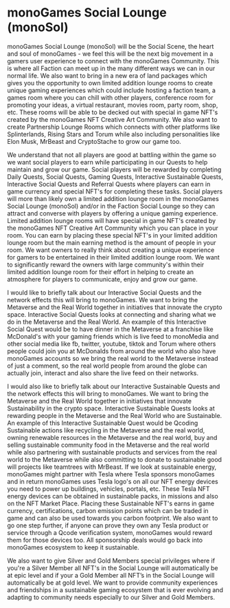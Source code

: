 <h1>monoGames Social Lounge (monoSol)</h1>
<p>
monoGames Social Lounge (monoSol) will be the Social Scene, the heart and soul of monoGames - we feel this will be the next big movement in a gamers user experience to connect with the monoGames Community. This is where all Faction can meet up in the many different ways we can in our normal life. We also want to bring in a new era of land packages which gives you the opportunity to own limited addition lounge rooms to create unique gaming experiences which could include hosting a faction team, a games room where you can chill with other players, conference room for promoting your ideas, a virtual restaurant, movies room, party room, shop, etc. These rooms will be able to be decked out with special in game NFT's created by the monoGames NFT Creative Art Community. We also want to create Partnership Lounge Rooms which connects with other platforms like Splinterlands, Rising Stars and Torum while also including personalities like Elon Musk, MrBeast and CryptoStache to grow our game too.

We understand that not all players are good at battling within the game so we want social players to earn while participating in our Quests to help maintain and grow our game. Social players will be rewarded by completing Daily Quests, Social Quests, Gaming Quests, Interactive Sustainable Quests, Interactive Social Quests and Referral Quests where players can earn in game currency and special NFT's for completing these tasks. Social players will more than likely own a limited addition lounge room in the monoGames Social Lounge (monoSol) and/or in the Faction Social Lounge so they can attract and converse with players by offering a unique gaming experience. Limited addition lounge rooms will have special in game NFT's created by the monoGames NFT Creative Art Community which you can place in your room. You can earn by placing these special NFT's in your limited addition lounge room but the main earning method is the amount of people in your room. We want owners to really think about creating a unique experience for gamers to be entertained in their limited addition lounge room. We want to significantly reward the owners with large community's within their limited addition lounge room for their effort in helping to create an atmosphere for players to communicate, enjoy and grow our game.

I would like to briefly talk about our Interactive Social Quests and the network effects this will bring to monoGames. We want to bring the Metaverse and the Real World together in initiatives that innovate the crypto space. Interactive Social Quests looks at connecting and sharing what we do in the Metaverse and the Real World. An example of this Interactive Social Quest would be to have dinner in the Metaverse at a franchise like McDonald's with your gaming friends which is live feed to monoMedia and other social media like fb, twitter, youtube, tiktok and Torum where others people could join you at McDonalds from around the world who also have monoGames accounts so we bring the real world to the Metaverse instead of just a comment, so the real world people from around the globe can actually join, interact and also share the live feed on their networks. 

I would also like to briefly talk about our Interactive Sustainable Quests and the network effects this will bring to monoGames. We want to bring the Metaverse and the Real World together in initiatives that innovate Sustainability in the crypto space. Interactive Sustainable Quests looks at rewarding people in the Metaverse and the Real World who are Sustainable. An example of this Interactive Sustainable Quest would be Qcoding Sustainable actions like recycling in the Metaverse and the real world, owning renewable resources in the Metaverse and the real world, buy and selling sustainable community food in the Metaverse and the real world while also partnering with sustainable products and services from the real world to the Metaverse while also committing to donate to sustainable good will projects like teamtrees with MrBeast. If we look at sustainable energy, monoGames might partner with Tesla where Tesla sponsors monoGames and in return monoGames uses Tesla logo's on all our NFT energy devices you need to power up buildings, vehicles, portals, etc. These Tesla NFT energy devices can be obtained in sustainable packs, in missions and also on the NFT Market Place. Placing these Sustainable NFT's earns in game currency, certifications, carbon emission points which can be traded in game and can also be used towards you carbon footprint. We also want to go one step further, if anyone can prove they own any Tesla product or service through a Qcode verification system, monoGames would reward them for those devices too. All sponsorship deals would go back into monoGames ecosystem to keep it sustainable. 

We also want to give Silver and Gold Members special privileges where if you're a Silver Member all NFT's in the Social Lounge will automatically be at epic level and if your a Gold Member all NFT’s in the Social Lounge will automatically be at gold level. We want to provide community experiences and friendships in a sustainable gaming ecosystem that is ever evolving and adapting to community needs especially to our Silver and Gold Members.
</p>
